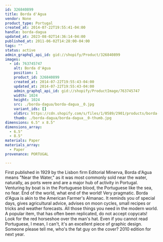 ```yaml
---
id: 326840899
title: Borda d'Agua
vendor: None
product_type: Portugal
created_at: 2014-07-22T19:55:41-04:00
handle: borda-dagua
updated_at: 2023-08-02T14:36:14-04:00
published_at: 2011-06-02T14:28:00-04:00
tags: ""
status: active
admin_graphql_api_id: gid://shopify/Product/326840899
images:
  - id: 763745747
    alt: Borda d'Agua
    position: 1
    product_id: 326840899
    created_at: 2014-07-22T19:55:43-04:00
    updated_at: 2014-07-22T19:55:43-04:00
    admin_graphql_api_id: gid://shopify/ProductImage/763745747
    width: 1024
    height: 1024
    src: ./borda-dagua/borda-dagua__0.jpg
    variant_ids: []
    oldSrc: https://cdn.shopify.com/s/files/1/0589/2901/products/borda-dagua.jpeg?v=1406073343
    thumb: ./borda-dagua/borda-dagua__0-thumb.jpg
dimensions: 6.5" x 8.5"
dimensions_array:
  - 6.5"
  - 8.5"
materials: Paper
materials_array:
  - Paper
provenance: PORTUGAL

---
```


First published in 1929 by the Lisbon firm Editorial Minerva, Borda d'Agua means "Near the Water," as it was most commonly sold near the water, naturally, as ports were and are a major hub of activity in Portugal. Venturing by boat is in the Portuguese blood, the Portuguese like the sea, no fear. End of the world, what end of the world! Very pragmatic. Borda d'Agua is akin to the American Farmer's Almanac. It reminds you of special days, gives agricultural advice, advises on moon cycles, small recipes or tricks and weather forecasts. All those things you need in the modern world. A popular item, that has often been replicated, do not accept copycats! Look for the red horseshoe over the man's hat. Even if you cannot read Portuguese, I mean, I can't, it's an excellent piece of graphic design. Someone please tell me, who's the fat guy on the cover? 2010 edition for next year.